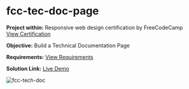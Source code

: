 # fcc-tec-doc-page
**Project within:** Responsive web design certification by FreeCodeCamp [View Certification]() 

**Objective:** Build a Technical Documentation Page

**Requirements:** [View Requirements](https://www.freecodecamp.org/learn/2022/responsive-web-design/build-a-technical-documentation-page-project/build-a-technical-documentation-page)

**Solution Link:** [Live Demo](https://vishal101022.github.io/fcc-tec-doc-page/)

![fcc-tech-doc](https://user-images.githubusercontent.com/13450751/196450821-136ca168-c66a-42f1-9fa4-b914b021d521.jpg)
